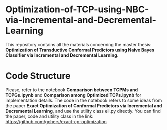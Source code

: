 # Optimization-of-TCP-using-NBC-via-Incremental-and-Decremental-Learning
This repository contains all the materials concerning the master thesis: **Optimization of Transductive Conformal Predictors using Naive Bayes Classifier via Incremental and Decremental Learning**.

# Code Structure
Please, refer to the notebook **Comparison between TCPMs and TCPGs.ipynb** and **Comparison among Optimized TCPs.ipynb** for implementation details. The code in the notebook refers to some ideas from the paper **Exact Optimization of Conformal Predictors via Incremental and Decremental Learning**, and use the utility class eli.py directly. You can find the paper, code and utility class in the link: https://github.com/gchers/exact-cp-optimization


